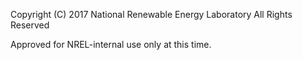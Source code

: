 Copyright (C) 2017 National Renewable Energy Laboratory
All Rights Reserved

Approved for NREL-internal use only at this time.